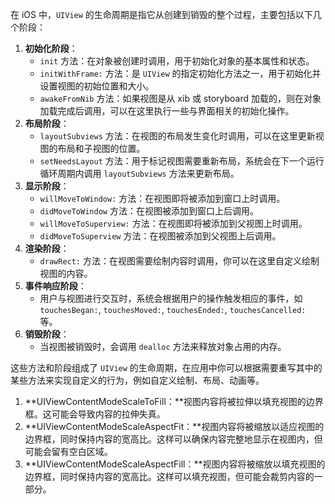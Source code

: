 
在 iOS 中，`UIView` 的生命周期是指它从创建到销毁的整个过程，主要包括以下几个阶段：

1. **初始化阶段**：
   - `init` 方法：在对象被创建时调用，用于初始化对象的基本属性和状态。
   - `initWithFrame:` 方法：是 `UIView` 的指定初始化方法之一，用于初始化并设置视图的初始位置和大小。
   - `awakeFromNib` 方法：如果视图是从 xib 或 storyboard 加载的，则在对象加载完成后调用，可以在这里执行一些与界面相关的初始化操作。
2. **布局阶段**：
   - `layoutSubviews` 方法：在视图的布局发生变化时调用，可以在这里更新视图的布局和子视图的位置。
   - `setNeedsLayout` 方法：用于标记视图需要重新布局，系统会在下一个运行循环周期内调用 `layoutSubviews` 方法来更新布局。
3. **显示阶段**：
   - `willMoveToWindow:` 方法：在视图即将被添加到窗口上时调用。
   - `didMoveToWindow` 方法：在视图被添加到窗口上后调用。
   - `willMoveToSuperview:` 方法：在视图即将被添加到父视图上时调用。
   - `didMoveToSuperview` 方法：在视图被添加到父视图上后调用。
4. **渲染阶段**：
   - `drawRect:` 方法：在视图需要绘制内容时调用，你可以在这里自定义绘制视图的内容。
5. **事件响应阶段**：
   - 用户与视图进行交互时，系统会根据用户的操作触发相应的事件，如 `touchesBegan:`, `touchesMoved:`, `touchesEnded:`, `touchesCancelled:` 等。
6. **销毁阶段**：
   - 当视图被销毁时，会调用 `dealloc` 方法来释放对象占用的内存。

这些方法和阶段组成了 `UIView` 的生命周期，在应用中你可以根据需要重写其中的某些方法来实现自定义的行为，例如自定义绘制、布局、动画等。









1. **UIViewContentModeScaleToFill：**视图内容将被拉伸以填充视图的边界框。这可能会导致内容的拉伸失真。
2. **UIViewContentModeScaleAspectFit：**视图内容将被缩放以适应视图的边界框，同时保持内容的宽高比。这样可以确保内容完整地显示在视图内，但可能会留有空白区域。
3. **UIViewContentModeScaleAspectFill：**视图内容将被缩放以填充视图的边界框，同时保持内容的宽高比。这样可以填充视图，但可能会裁剪内容的一部分。